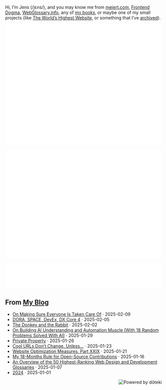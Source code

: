 Hi, I’m Jens (/jɛns/), and you may know me from [meiert.com](https://meiert.com/en/), [Frontend Dogma](https://frontenddogma.com/), [WebGlossary.info](https://webglossary.info/), any of [my books](https://www.goodreads.com/author/list/13623828.Jens_Oliver_Meiert), or maybe one of my small projects (like [The World’s Highest Website](https://worlds-highest-website.com/), or something that I’ve [archived](https://mirrors.meiert.org/)).

<!-- Metrics -->

[![Jens’s stats as per Metrics.](github-metrics.svg)](https://github.com/lowlighter/metrics)

[![Jens’s calendar.](github-metrics.plugin.isocalendar.fullyear.svg)](https://github.com/lowlighter/metrics/blob/master/source/plugins/isocalendar/README.md)

[![Jens’s facts.](github-metrics.plugin.habits.facts.svg)](https://github.com/lowlighter/metrics/blob/master/source/plugins/habits/README.md)

<!-- dōteki -->

<!-- blog start -->
## From [My Blog](https://meiert.com/en/)

- [On Making Sure Everyone Is Taken Care Of](https://meiert.com/en/blog/on-making-sure-everyone-is-taken-care-of/) · 2025-02-09
- [DORA, SPACE, DevEx, DX Core 4](https://meiert.com/en/blog/dora-space-devex-dx-core-4/) · 2025-02-05
- [The Donkey and the Rabbit](https://meiert.com/en/blog/the-donkey-and-the-rabbit/) · 2025-02-02
- [On Building AI Understanding and Automation Muscle (With 18 Random Problems Solved With AI)](https://meiert.com/en/blog/ai-understanding-automation-muscle-random-problems/) · 2025-01-29
- [Private Property](https://meiert.com/en/blog/private-property/) · 2025-01-26
- [Cool URLs Don’t Change, Unless…](https://meiert.com/en/blog/cool-urls-dont-change-unless/) · 2025-01-23
- [Website Optimization Measures, Part XXIX](https://meiert.com/en/blog/optimization-measures-29/) · 2025-01-21
- [My 18-Months Rule for Open-Source Contributions](https://meiert.com/en/blog/an-open-source-rule/) · 2025-01-16
- [An Overview of the 50 Highest-Ranking Web Design and Development Glossaries](https://meiert.com/en/blog/tech-glossaries-overview/) · 2025-01-07
- [2024](https://meiert.com/en/blog/re-2024/) · 2025-01-01
<!-- blog end -->

<a href="https://doteki.org"><img src="https://img.shields.io/badge/powered_by-d%C5%8Dteki-0?style=flat-square&labelColor=202b2d&color=5E936C" align="right" alt="Powered by dōteki"></a>